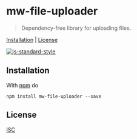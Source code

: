 # mw-file-uploader

> Dependency-free library for uploading files.

[Installation](#installation) |
[License](#license)

[![js-standard-style](https://cdn.rawgit.com/feross/standard/master/badge.svg)](https://github.com/feross/standard)

## Installation

With [npm](https://www.npmjs.com/) do

    npm install mw-file-uploader --save

## License

[ISC](LICENSE.md)
